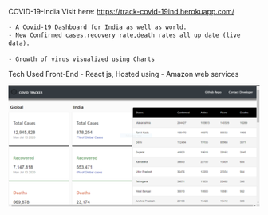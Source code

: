 COVID-19-India
Visit here: https://track-covid-19ind.herokuapp.com/

    - A Covid-19 Dashboard for India as well as world.
    - New Confirmed cases,recovery rate,death rates all up date (live data).
   
    - Growth of virus visualized using Charts
Tech Used
    Front-End  - React js,
    Hosted using - Amazon web services 

![Alt text](./src/img/tempsnip.png "Screen shot")

